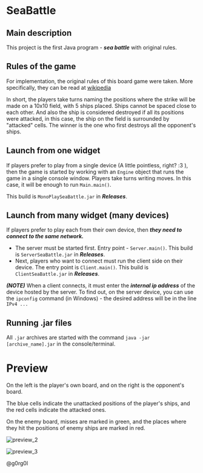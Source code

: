 # SeaBattle

## Main description
This project is the first Java program - ***sea battle*** with original rules.

## Rules of the game
For implementation, the original rules of this board game were taken. More specifically, they can be read at [wikipedia](https://en.wikipedia.org/wiki/Battleship_(game))

In short, the players take turns naming the positions where the strike will be made on a 10x10 field, with 5 ships placed. Ships cannot be spaced close to each other. And also the ship is considered destroyed if all its positions were attacked, in this case, the ship on the field is surrounded by "attacked" cells. The winner is the one who first destroys all the opponent's ships.

## Launch from one widget
If players prefer to play from a single device (A little pointless, right? :З ), then the game is started by working with an `Engine` object that runs the game in a single console window. Players take turns writing moves.
In this case, it will be enough to run `Main.main()`.

This build is `MonoPlaySeaBattle.jar` in ***Releases***.

## Launch from many widget (many devices)
If players prefer to play each from their own device, then ***they need to connect to the same network.***

- The server must be started first. Entry point - `Server.main()`. This build is `ServerSeaBattle.jar` in ***Releases***.
- Next, players who want to connect must run the client side on their device. The entry point is `Client.main()`. This build is `ClientSeaBattle.jar` in ***Releases***.

***(NOTE)*** When a client connects, it must enter the ***internal ip address*** of the device hosted by the server. To find out, on the server device, you can use the `ipconfig` command (in Windows) - the desired address will be in the line `IPv4 ...`

## Running .jar files
All `.jar` archives are started with the command `java -jar [archive_name].jar` in the console/terminal.

# Preview
On the left is the player's own board, and on the right is the opponent's board.

The blue cells indicate the unattacked positions of the player's ships, and the red cells indicate the attacked ones.

On the enemy board, misses are marked in green, and the places where they hit the positions of enemy ships are marked in red.

![preview_2](https://github.com/g0rg0l/SeaBattle_JavaHelloWorld/blob/master/preview/preview_2.png)

![preview_3](https://github.com/g0rg0l/SeaBattle_JavaHelloWorld/blob/master/preview/preview_3.png)

@g0rg0l
